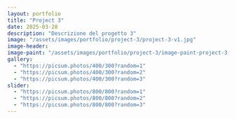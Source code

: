 ```yaml
---
layout: portfolio
title: "Project 3"
date: 2025-03-28
description: "Descrizione del progetto 3"
image: "/assets/images/portfolio/project-3/project-3-v1.jpg"
image-header:
image-paint: "/assets/images/portfolio/project-3/image-paint-project-3-v1.jpg"
gallery:
  - "https://picsum.photos/400/300?random=1"
  - "https://picsum.photos/400/300?random=2"
  - "https://picsum.photos/400/300?random=3"
slider:
  - "https://picsum.photos/800/800?random=1"
  - "https://picsum.photos/800/800?random=2"
  - "https://picsum.photos/800/800?random=3"
---
```

